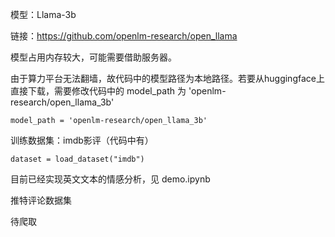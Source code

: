 模型：Llama-3b

链接：https://github.com/openlm-research/open_llama

模型占用内存较大，可能需要借助服务器。

由于算力平台无法翻墙，故代码中的模型路径为本地路径。若要从huggingface上直接下载，需要修改代码中的 model_path 为 'openlm-research/open_llama_3b'
>
    model_path = 'openlm-research/open_llama_3b'


训练数据集：imdb影评（代码中有）
>   
    dataset = load_dataset("imdb")

目前已经实现英文文本的情感分析，见 demo.ipynb


推特评论数据集

待爬取